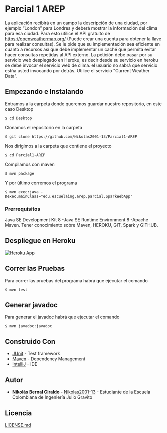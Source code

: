 # Parcial 1 AREP

La aplicación recibirá en un campo la descripción de una ciudad, por ejemplo “London” para Londres 
y deberá mostrar la información del clima para esa ciudad. Para esto utilice el API gratuito de 
https://openweathermap.org/ (Puede crear una cuenta para obtener la llave para realizar consultas).
Se le pide que su implementación sea eficiente en cuanto a recursos así que debe implementar un 
caché que permita evitar hacer consultas repetidas al API externo. La petición 
debe pasar por su servicio web desplegado en Heroku, es decir desde su servicio 
en heroku se debe invocar el servicio web de clima. el usuario no sabrá que servicio estña usted 
invocando por detrás. Utilice el servicio "Current Weather Data".

## Empezando e Instalando

Entramos a la carpeta donde queremos guardar nuestro repositorio, en este caso Desktop

`$ cd Desktop`

Clonamos el repositorio en la carpeta

`$ git clone https://github.com/Nikolas2001-13/Parcial1-AREP`

Nos dirigimos a la carpeta que contiene el proyecto

`$ cd Parcial1-AREP`

Compilamos con maven

`$ mvn package`

Y por último corremos el programa

`$ mvn exec:java -Dexec.mainClass="edu.escuelaing.arep.parcial.SparkWebApp"`

### Prerrequisitos
Java SE Development Kit 8 -Java SE Runtime Environment 8 -Apache Maven.
Tener conocimiento sobre Maven, HEROKU, GIT, Spark y GITHUB. 

## Despliegue en Heroku

[![Heroku App](http://heroku-shields.herokuapp.com/evening-scrubland-54477)](https://evening-scrubland-54477.herokuapp.com/)

## Correr las Pruebas

Para correr las pruebas del programa habrá que ejecutar el comando

`$ mvn test`

## Generar javadoc

Para generar el javadoc habrá que ejecutar el comando

`$ mvn javadoc:javadoc`

## Construido Con

* [JUnit](https://mvnrepository.com/artifact/junit/junit) - Test framework
* [Maven](https://maven.apache.org/) - Dependency Management
* [IntelliJ](https://www.jetbrains.com/es-es/idea/) - IDE

## Autor

* **Nikolás Bernal Giraldo** - [Nikolas2001-13](https://github.com/Nikolas2001-13) - Estudiante de la Escuela Colombiana de Ingeniería Julio Gravito

## Licencia

[LICENSE.md](http://www.gnu.org/licenses/gpl.html) 
